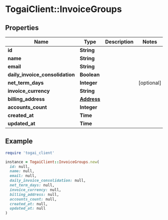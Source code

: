 # TogaiClient::InvoiceGroups

## Properties

| Name | Type | Description | Notes |
| ---- | ---- | ----------- | ----- |
| **id** | **String** |  |  |
| **name** | **String** |  |  |
| **email** | **String** |  |  |
| **daily_invoice_consolidation** | **Boolean** |  |  |
| **net_term_days** | **Integer** |  | [optional] |
| **invoice_currency** | **String** |  |  |
| **billing_address** | [**Address**](Address.md) |  |  |
| **accounts_count** | **Integer** |  |  |
| **created_at** | **Time** |  |  |
| **updated_at** | **Time** |  |  |

## Example

```ruby
require 'togai_client'

instance = TogaiClient::InvoiceGroups.new(
  id: null,
  name: null,
  email: null,
  daily_invoice_consolidation: null,
  net_term_days: null,
  invoice_currency: null,
  billing_address: null,
  accounts_count: null,
  created_at: null,
  updated_at: null
)
```

